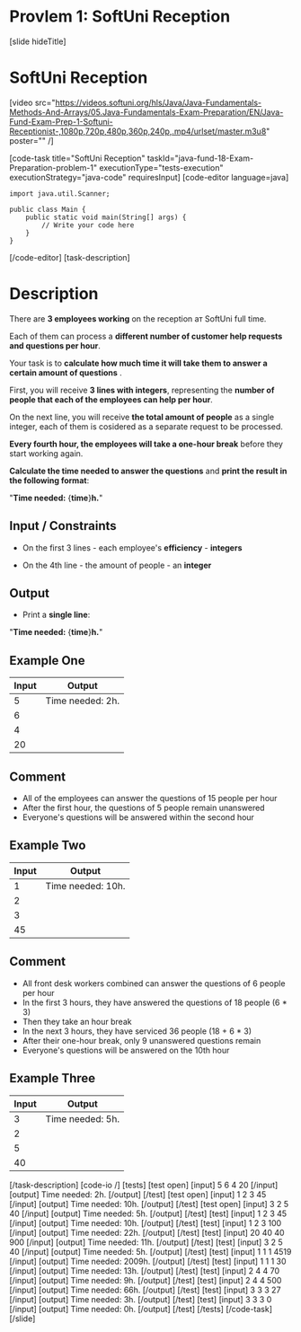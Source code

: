 # Provlem 1: SoftUni Reception 

[slide hideTitle]

# SoftUni Reception 

[video src="https://videos.softuni.org/hls/Java/Java-Fundamentals-Methods-And-Arrays/05.Java-Fundamentals-Exam-Preparation/EN/Java-Fund-Exam-Prep-1-Softuni-Receptionist-,1080p,720p,480p,360p,240p,.mp4/urlset/master.m3u8" poster="" /]

[code-task title="SoftUni Reception" taskId="java-fund-18-Exam-Preparation-problem-1" executionType="tests-execution" executionStrategy="java-code" requiresInput]
[code-editor language=java]

```
import java.util.Scanner;

public class Main {
    public static void main(String[] args) {
        // Write your code here
    }
}
```
[/code-editor]
[task-description]
# Description

There are **3 employees working** on the reception ат SoftUni full time.

Each of them can process a **different number of customer help requests and questions per hour**.

Your task is to **calculate how much time it will take them to answer a certain amount of questions** .

First, you will receive **3 lines with integers**, representing the **number of people that each of the employees can help per hour**. 

On the next line, you will receive **the total amount of people** as a single integer, each of them is cosidered as a separate request to be processed. 

**Every fourth hour, the employees will take a one-hour break** before they start working again. 

**Calculate the time needed to answer the questions** and **print the result in the following format**:

"**Time needed:** \{**time**\}**h.**"

## Input / Constraints

- On the first 3 lines -  each employee's **efficiency** - **integers**

- On the 4th line - the amount of people - an **integer**

## Output

- Print a **single line**: 

"**Time needed:** \{**time**\}**h.**"

## Example One
| **Input** | **Output** |
| --- | --- |
| 5 | Time needed: 2h. |
| 6 | |
| 4 | |
| 20 | |

## Comment

- All of the employees can answer the questions of 15 people per hour
- After the first hour, the questions of 5 people remain unanswered
- Everyone's questions will be answered within the second hour

## Example Two
| **Input** | **Output** |
| --- | --- |
| 1 | Time needed: 10h. |
| 2 | |
| 3 | |
|45 | |

## Comment

- All front desk workers combined can answer the questions of 6 people per hour
- In the first 3 hours, they have answered the questions of 18 people (6 \* 3)
- Then they take an hour break
- In the next 3 hours, they have serviced 36 people (18 + 6 \* 3)
- After their one-hour break, only 9 unanswered questions remain
- Everyone's questions will be answered on the 10th hour

## Example Three
| **Input** | **Output** |
| --- | --- |
| 3 | Time needed: 5h. |
| 2 | |
| 5 | |
| 40 | |

[/task-description]
[code-io /]
[tests]
[test open]
[input]
5
6
4
20
[/input]
[output]
Time needed\: 2h\.
[/output]
[/test]
[test open]
[input]
1
2
3
45
[/input]
[output]
Time needed\: 10h\.
[/output]
[/test]
[test open]
[input]
3
2
5
40
[/input]
[output]
Time needed\: 5h\.
[/output]
[/test]
[test]
[input]
1
2
3
45
[/input]
[output]
Time needed\: 10h\.
[/output]
[/test]
[test]
[input]
1
2
3
100
[/input]
[output]
Time needed\: 22h\.
[/output]
[/test]
[test]
[input]
20
40
40
900
[/input]
[output]
Time needed\: 11h\.
[/output]
[/test]
[test]
[input]
3
2
5
40
[/input]
[output]
Time needed\: 5h\.
[/output]
[/test]
[test]
[input]
1
1
1
4519
[/input]
[output]
Time needed\: 2009h\.
[/output]
[/test]
[test]
[input]
1
1
1
30
[/input]
[output]
Time needed\: 13h\.
[/output]
[/test]
[test]
[input]
2
4
4
70
[/input]
[output]
Time needed\: 9h\.
[/output]
[/test]
[test]
[input]
2
4
4
500
[/input]
[output]
Time needed\: 66h\.
[/output]
[/test]
[test]
[input]
3
3
3
27
[/input]
[output]
Time needed\: 3h\.
[/output]
[/test]
[test]
[input]
3
3
3
0
[/input]
[output]
Time needed\: 0h\.
[/output]
[/test]
[/tests]
[/code-task]
[/slide]
